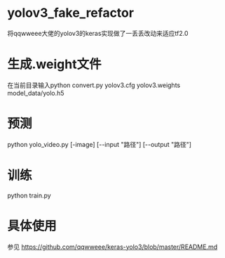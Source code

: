 # yolov3_fake_refactor
 将qqwweee大佬的yolov3的keras实现做了一丢丢改动来适应tf2.0
# 生成.weight文件
 在当前目录输入python convert.py yolov3.cfg yolov3.weights model_data/yolo.h5
# 预测
 python yolo_video.py [-image] [--input "路径"] [--output "路径"]
# 训练
 python train.py
# 具体使用
参见 https://github.com/qqwweee/keras-yolo3/blob/master/README.md
